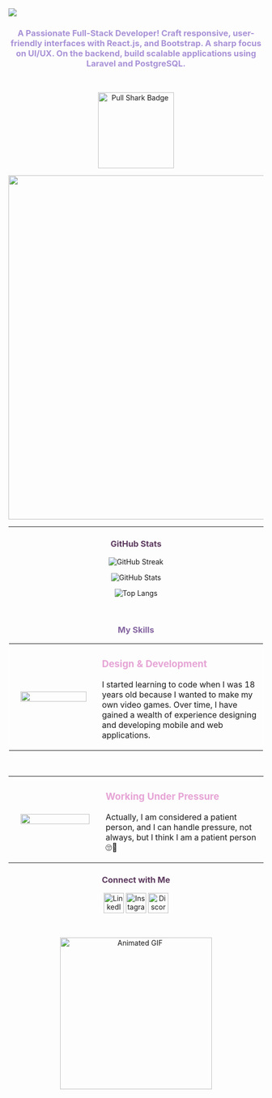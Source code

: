 <body>
<img src= "https://github.com/user-attachments/assets/8a3af8f3-2216-4c1b-8fd8-212d3eae1a24"/>

<h3 align="center" style="color: #A891D6;font-family:"Arial">A Passionate Full-Stack Developer! Craft responsive, user-friendly interfaces with React.js, and Bootstrap. A sharp focus on UI/UX. On the backend, build scalable applications using Laravel and PostgreSQL.</h3>
<br>
<p align="center">
  <img src="https://img.shields.io/badge/Pull%20Shark-5C3A5E.svg?style=for-the-badge&logo=github&logoColor=white" alt="Pull Shark Badge" width="150px" />
</p>

<div align="center" style="display: flex; flex-wrap: wrap; justify-content: flex-start; gap: 20px;">
  <img src="https://github.com/user-attachments/assets/87e6d1f9-ef5d-4d0e-abea-19293a412ae7" height="680px"/>

</div>

---

<h3 align="center" style="color: #5C3A5E;">GitHub Stats</h3>

<p align="center">
 <img src="https://github-readme-streak-stats.herokuapp.com/?user=nemahbilal01&theme=default&hide_border=false&background=FFFFFF&ring=5C3A5E&fire=5C3A5E&stroke=5C3A5E&currStreakLabel=FFB2C8" alt="GitHub Streak" />
</p>

<p align="center">
  <img src="https://github-readme-stats.vercel.app/api?username=nemahbilal01&show_icons=true&theme=jolly&hide_border=false" alt="GitHub Stats" />
</p>
<p align="center">
<img src="https://github-readme-stats.vercel.app/api/top-langs?username=nemahbilal01&layout=compact&theme=default&hide_border=false&background=FFFFFF&title_color=5C3A5E&text_color=5C3A5E&border_color=5C3A5E" alt="Top Langs" />
</p>

<br>

<h3 align="center" style="color:#8464a0;">My Skills</h3>

<!-- Design & Development Section -->
<table align="center" style="border: 1px solid white;">
  <tr>
    <td align="center" width="300">
      <img src="https://media3.giphy.com/media/v1.Y2lkPTc5MGI3NjExaXk0c2JpNTVnaG83cGF4dWZwemJhNzE1MzZhbzkxbmN0eHRpcW1maCZlcD12MV9pbnRlcm5hbF9naWZfYnlfaWQmY3Q9Zw/HLB0nLA36GCCo6JuB5/giphy.gif" width="90%" />
    </td>
    <td align="left" width="500">
      <h3 style="color:#e6a4d5;">Design & Development</h3>
      <p>I started learning to code when I was 18 years old because I wanted to make my own video games. Over time, I have gained a wealth of experience designing and developing mobile and web applications.</p>
    </td>
  </tr>
</table>

<br>

<!-- Working Under Pressure Section -->
<table align="center">
  <tr>
    <td align="center" width="300">
      <img src="https://media0.giphy.com/media/v1.Y2lkPTc5MGI3NjExMzlwdGxmNmRoeWoxcWd2dDQ4ZzhwN2J1cDZ6Zmt6MTRwZXc4cnQ1YSZlcD12MV9pbnRlcm5hbF9naWZfYnlfaWQmY3Q9Zw/l0Ex73AUevNVVoPw4/giphy.gif" width="90%" />
    </td>
    <td align="left" width="500">
      <h3 style="color:#e6a4d5;">Working Under Pressure</h3>
      <p>Actually, I am considered a patient person, and I can handle pressure, not always, but I think I am a patient person 🙄🤗</p>
    </td>
  </tr>
</table>

<h3 align="center" style="color: #5C3A5E;">Connect with Me</h3>
<p align="center">
  <a href="https://www.linkedin.com/in/nameh-bilal/"style="text-decoration:none;">
    <img src="https://github.com/user-attachments/assets/2b76f0bd-9997-40df-9f03-1d3669bb72be" alt="LinkedIn" height="40" width="40" />
  </a>
  <a href="https://instagram.com/nana_bilall"style="text-decoration:none;">
    <img src="https://github.com/user-attachments/assets/e81d9231-d76d-476a-9203-896c10b9a1d7" alt="Instagram" height="40" width="40" />
  </a>
  <a href="https://discord.gg/nana8404"style="text-decoration:none;">
    <img src="https://github.com/user-attachments/assets/212d3450-954e-4a03-acbb-389d0f488ae8" alt="Discord" height="40" width="40" />
  </a>
</p>
<br>
<p align="center">
  <img class="animated-gif" src="https://media.giphy.com/media/v1.Y2lkPTc5MGI3NjExb2FlZmRlcDJhNzdkaDF5czhhczl4bjZ2Mm1peG8wZnRvZ2s3dzYzdyZlcD12MV9naWZzX3NlYXJjaCZjdD1n/QDjpIL6oNCVZ4qzGs7/giphy.gif" alt="Animated GIF" width="300" height="300"/>
</p>


</body>
